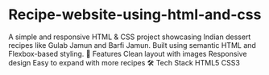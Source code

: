 # Recipe-website-using-html-and-css
A simple and responsive HTML &amp; CSS project showcasing Indian dessert recipes like Gulab Jamun and Barfi Jamun. Built using semantic HTML and Flexbox-based styling.  🔧 Features Clean layout with images  Responsive design  Easy to expand with more recipes  🛠️ Tech Stack HTML5  CSS3
